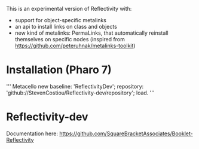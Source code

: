 This is an experimental version of Reflectivity with:
- support for object-specific metalinks
- an api to install links on class and objects
- new kind of metalinks: PermaLinks, that automatically reinstall themselves on specific nodes (inspired from https://github.com/peteruhnak/metalinks-toolkit)

# Installation (Pharo 7)
'''
Metacello new
  baseline: 'ReflectivityDev';
  repository: 'github://StevenCostiou/Reflectivity-dev/repository';
  load.
'''

# Reflectivity-dev
Documentation here: https://github.com/SquareBracketAssociates/Booklet-Reflectivity

